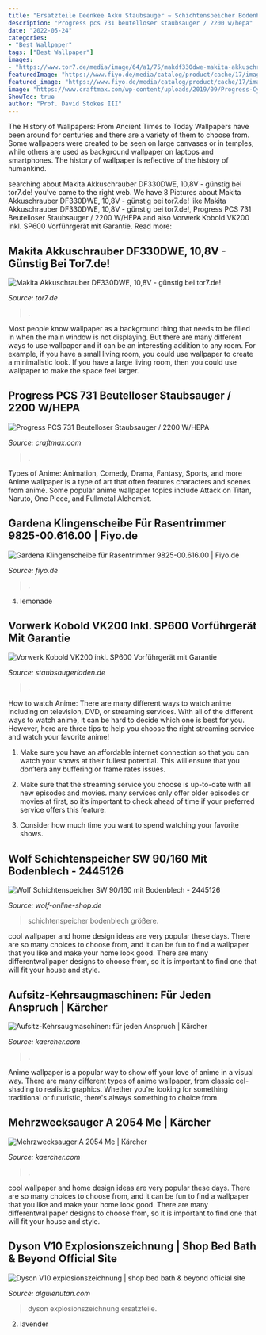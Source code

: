 ```yaml
---
title: "Ersatzteile Deenkee Akku Staubsauger ~ Schichtenspeicher Bodenblech Größere"
description: "Progress pcs 731 beutelloser staubsauger / 2200 w/hepa"
date: "2022-05-24"
categories:
- "Best Wallpaper"
tags: ["Best Wallpaper"]
images:
- "https://www.tor7.de/media/image/64/a1/75/makdf330dwe-makita-akkuschrauber-10-8-v-beschriftung.jpg"
featuredImage: "https://www.fiyo.de/media/catalog/product/cache/17/image/9df78eab33525d08d6e5fb8d27136e95/9/8/9825-00.616.00.png"
featured_image: "https://www.fiyo.de/media/catalog/product/cache/17/image/9df78eab33525d08d6e5fb8d27136e95/9/8/9825-00.616.00.png"
image: "https://www.craftmax.com/wp-content/uploads/2019/09/Progress-Cyclonic-PCS-731-Staubsauger-2200-W-HEPA-1.jpg"
ShowToc: true
author: "Prof. David Stokes III"
---
```



The History of Wallpapers: From Ancient Times to Today
Wallpapers have been around for centuries and there are a variety of them to choose from. Some wallpapers were created to be seen on large canvases or in temples, while others are used as background wallpaper on laptops and smartphones. The history of wallpaper is reflective of the history of humankind.

	

		
searching about Makita Akkuschrauber DF330DWE, 10,8V - günstig bei tor7.de! you've came to the right web. We have 8 Pictures about Makita Akkuschrauber DF330DWE, 10,8V - günstig bei tor7.de! like Makita Akkuschrauber DF330DWE, 10,8V - günstig bei tor7.de!, Progress PCS 731 Beutelloser Staubsauger / 2200 W/HEPA and also Vorwerk Kobold VK200 inkl. SP600 Vorführgerät mit Garantie. Read more:
		
    
## Makita Akkuschrauber DF330DWE, 10,8V - Günstig Bei Tor7.de!

<img loading=lazy src="https://www.tor7.de/media/image/64/a1/75/makdf330dwe-makita-akkuschrauber-10-8-v-beschriftung.jpg" onerror="this.onerror=null;this.src='https://tse4.mm.bing.net/th?id=OIP.ooOHpn_NYanSPQjcShbQdwHaHa&amp;pid=15.1';" alt="Makita Akkuschrauber DF330DWE, 10,8V - günstig bei tor7.de!">

_Source: tor7.de_

>. 

	

Most people know wallpaper as a background thing that needs to be filled in when the main window is not displaying. But there are many different ways to use wallpaper and it can be an interesting addition to any room. For example, if you have a small living room, you could use wallpaper to create a minimalistic look. If you have a large living room, then you could use wallpaper to make the space feel larger.

    
## Progress PCS 731 Beutelloser Staubsauger / 2200 W/HEPA

<img loading=lazy src="https://www.craftmax.com/wp-content/uploads/2019/09/Progress-Cyclonic-PCS-731-Staubsauger-2200-W-HEPA-1.jpg" onerror="this.onerror=null;this.src='https://tse1.mm.bing.net/th?id=OIP.1ytGhcYbNoelVUhu9_4SrgHaHa&amp;pid=15.1';" alt="Progress PCS 731 Beutelloser Staubsauger / 2200 W/HEPA">

_Source: craftmax.com_

>. 

	

Types of Anime: Animation, Comedy, Drama, Fantasy, Sports, and more
Anime wallpaper is a type of art that often features characters and scenes from anime. Some popular anime wallpaper topics include Attack on Titan, Naruto, One Piece, and Fullmetal Alchemist.

    
## Gardena Klingenscheibe Für Rasentrimmer 9825-00.616.00 | Fiyo.de

<img loading=lazy src="https://www.fiyo.de/media/catalog/product/cache/17/image/9df78eab33525d08d6e5fb8d27136e95/9/8/9825-00.616.00.png" onerror="this.onerror=null;this.src='https://tse2.mm.bing.net/th?id=OIP.2CxVsITQ-Zi6PZA76BcZ9wHaE8&amp;pid=15.1';" alt="Gardena Klingenscheibe für Rasentrimmer 9825-00.616.00 | Fiyo.de">

_Source: fiyo.de_

>. 

	

4. lemonade 

    
## Vorwerk Kobold VK200 Inkl. SP600 Vorführgerät Mit Garantie

<img loading=lazy src="https://www.staubsaugerladen.de/media/image/2e/9a/76/vorwerk-kobold-200-sp-600-saugwischerTcQlOKEJha7h4_600x600.jpg" onerror="this.onerror=null;this.src='https://tse3.mm.bing.net/th?id=OIP.3xjFOWFdlM4p_3OWWhpEtgHaE8&amp;pid=15.1';" alt="Vorwerk Kobold VK200 inkl. SP600 Vorführgerät mit Garantie">

_Source: staubsaugerladen.de_

>. 

	

How to watch Anime: There are many different ways to watch anime including on television, DVD, or streaming services.
With all of the different ways to watch anime, it can be hard to decide which one is best for you. However, here are three tips to help you choose the right streaming service and watch your favorite anime!
1. Make sure you have an affordable internet connection so that you can watch your shows at their fullest potential. This will ensure that you don’tera any buffering or frame rates issues.

2. Make sure that the streaming service you choose is up-to-date with all new episodes and movies. many services only offer older episodes or movies at first, so it’s important to check ahead of time if your preferred service offers this feature.

3. Consider how much time you want to spend watching your favorite shows.

    
## Wolf Schichtenspeicher SW 90/160 Mit Bodenblech - 2445126

<img loading=lazy src="https://www.wolf-online-shop.de/images/product_images/info_images/44638_0.JPG" onerror="this.onerror=null;this.src='https://tse2.mm.bing.net/th?id=OIP.TSp_qwgPZ5_jQKrRMWDk_QAAAA&amp;pid=15.1';" alt="Wolf Schichtenspeicher SW 90/160 mit Bodenblech - 2445126">

_Source: wolf-online-shop.de_

>schichtenspeicher bodenblech größere. 

	

cool wallpaper and home design ideas are very popular these days. There are so many choices to choose from, and it can be fun to find a wallpaper that you like and make your home look good. There are many differentwallpaper designs to choose from, so it is important to find one that will fit your house and style.

    
## Aufsitz-Kehrsaugmaschinen: Für Jeden Anspruch | Kärcher

<img loading=lazy src="https://s1.kaercher-media.com/media/file/116960/kaercher_professional_aufsitz-kehrsaugmaschinen_16x9.jpg" onerror="this.onerror=null;this.src='https://tse3.mm.bing.net/th?id=OIP.qNW46a82W2OJ37TRbVl3gwHaEK&amp;pid=15.1';" alt="Aufsitz-Kehrsaugmaschinen: für jeden Anspruch | Kärcher">

_Source: kaercher.com_

>. 

	

Anime wallpaper is a popular way to show off your love of anime in a visual way. There are many different types of anime wallpaper, from classic cel-shading to realistic graphics. Whether you're looking for something traditional or futuristic, there's always something to choice from.

    
## Mehrzwecksauger A 2054 Me | Kärcher

<img loading=lazy src="https://s1.kaercher-media.com/products/16293000/main/1/d0.jpg" onerror="this.onerror=null;this.src='https://tse1.mm.bing.net/th?id=OIP.N2zWiZzwBJilCN54yEbVjgHaHa&amp;pid=15.1';" alt="Mehrzwecksauger A 2054 Me | Kärcher">

_Source: kaercher.com_

>. 

	

cool wallpaper and home design ideas are very popular these days. There are so many choices to choose from, and it can be fun to find a wallpaper that you like and make your home look good. There are many differentwallpaper designs to choose from, so it is important to find one that will fit your house and style.

    
## Dyson V10 Explosionszeichnung | Shop Bed Bath &amp; Beyond Official Site

<img loading=lazy src="https://alguienutan.com/lhhkf/IojlO644MfNI6SG6fnxnRAHaEK.jpg" onerror="this.onerror=null;this.src='https://tse3.mm.bing.net/th?id=OIP.p72c6FmWtz5NtDVqIWVUYQAAAA&amp;pid=15.1';" alt="Dyson V10 explosionszeichnung | shop bed bath &amp; beyond official site">

_Source: alguienutan.com_

>dyson explosionszeichnung ersatzteile. 

	

2. lavender 

